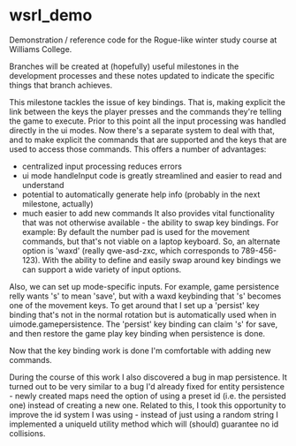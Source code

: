 # wsrl_demo
Demonstration / reference code for the Rogue-like winter study course at Williams College.

Branches will be created at (hopefully) useful milestones in the development processes and these notes updated to indicate the specific things that branch achieves.

This milestone tackles the issue of key bindings. That is, making explicit the link between the keys the player presses and the commands they're telling the game to execute. Prior to this point all the input processing was handled directly in the ui modes. Now there's a separate system to deal with that, and to make explicit the commands that are supported and the keys that are used to access those commands. This offers a number of advantages:
* centralized input processing reduces errors
* ui mode handleInput code is greatly streamlined and easier to read and understand
* potential to automatically generate help info (probably in the next milestone, actually)
* much easier to add new commands
It also provides vital functionality that was not otherwise available - the ability to swap key bindings. For example: By default the number pad is used for the movement commands, but that's not viable on a laptop keyboard. So, an alternate option is 'waxd' (really qwe-asd-zxc, which corresponds to 789-456-123). With the ability to define and easily swap around key bindings we can support a wide variety of input options.

Also, we can set up mode-specific inputs. For example, game persistence relly wants 's' to mean 'save', but with a waxd keybinding that 's' becomes one of the movement keys. To get around that I set up a 'persist' key binding that's not in the normal rotation but is automatically used when in uimode.gamepersistence. The 'persist' key binding can claim 's' for save, and then restore the game play key binding when persistence is done.

Now that the key binding work is done I'm comfortable with adding new commands.

During the course of this work I also discovered a bug in map persistence. It turned out to be very similar to a bug I'd already fixed for entity persistence - newly created maps need the option of using a preset id (i.e. the persisted one) instead of creating a new one. Related to this, I took this opportunity to improve the id system I was using - instead of just using a random string I implemented a uniqueId utility method which will (should) guarantee no id collisions.


